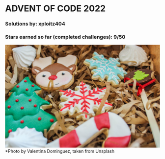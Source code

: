 # ADVENT OF CODE 2022

### Solutions by: xploitz404
### Stars earned so far (completed challenges): 9/50

![Pretty xmas cookies](valentina-dominguez-syJhMS-Jxxg-unsplash.jpg)
*Photo by Valentina Dominguez, taken from Unsplash 
